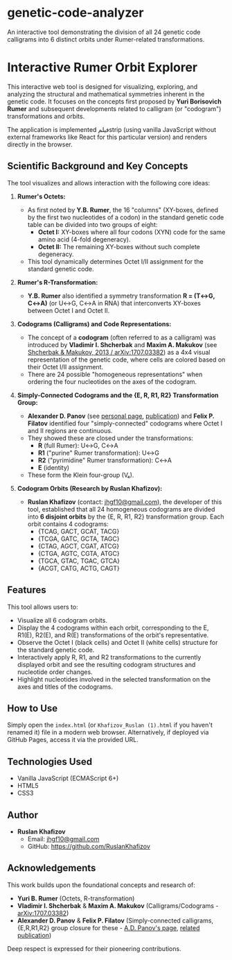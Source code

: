 # genetic-code-analyzer
An interactive tool demonstrating the division of all 24 genetic code calligrams into 6 distinct orbits under Rumer-related transformations.
# Interactive Rumer Orbit Explorer

This interactive web tool is designed for visualizing, exploring, and analyzing the structural and mathematical symmetries inherent in the genetic code. It focuses on the concepts first proposed by **Yuri Borisovich Rumer** and subsequent developments related to calligram (or "codogram") transformations and orbits.

The application is implemented فيلمstrip (using vanilla JavaScript without external frameworks like React for this particular version) and renders directly in the browser.

## Scientific Background and Key Concepts

The tool visualizes and allows interaction with the following core ideas:

1.  **Rumer's Octets:**
    *   As first noted by **Y.B. Rumer**, the 16 "columns" (XY-boxes, defined by the first two nucleotides of a codon) in the standard genetic code table can be divided into two groups of eight:
        *   **Octet I:** XY-boxes where all four codons (XYN) code for the same amino acid (4-fold degeneracy).
        *   **Octet II:** The remaining XY-boxes without such complete degeneracy.
    *   This tool dynamically determines Octet I/II assignment for the standard genetic code.

2.  **Rumer's R-Transformation:**
    *   **Y.B. Rumer** also identified a symmetry transformation **R = (T↔G, C↔A)** (or U↔G, C↔A in RNA) that interconverts XY-boxes between Octet I and Octet II.

3.  **Codograms (Calligrams) and Code Representations:**
    *   The concept of a **codogram** (often referred to as a calligram) was introduced by **Vladimir I. Shcherbak** and **Maxim A. Makukov** (see <a href="https://arxiv.org/pdf/1707.03382" target="_blank" rel="noopener noreferrer">Shcherbak & Makukov, 2013 / arXiv:1707.03382</a>) as a 4x4 visual representation of the genetic code, where cells are colored based on their Octet I/II assignment.
    *   There are 24 possible "homogeneous representations" when ordering the four nucleotides on the axes of the codogram.

4.  **Simply-Connected Codograms and the {E, R, R1, R2} Transformation Group:**
    *   **Alexander D. Panov** (see <a href="http://dec1.sinp.msu.ru/~panov" target="_blank" rel="noopener noreferrer">personal page</a>, <a href="https://www.socionauki.ru/news/3562368" target="_blank" rel="noopener noreferrer">publication</a>) and **Felix P. Filatov** identified four "simply-connected" codograms where Octet I and II regions are continuous.
    *   They showed these are closed under the transformations:
        *   **R** (full Rumer): U↔G, C↔A
        *   **R1** ("purine" Rumer transformation): U↔G
        *   **R2** ("pyrimidine" Rumer transformation): C↔A
        *   **E** (identity)
    *   These form the Klein four-group (V₄).

5.  **Codogram Orbits (Research by Ruslan Khafizov):**
    *   **Ruslan Khafizov** (contact: <a href="mailto:jhgf10@gmail.com">jhgf10@gmail.com</a>), the developer of this tool, established that all 24 homogeneous codograms are divided into **6 disjoint orbits** by the {E, R, R1, R2} transformation group. Each orbit contains 4 codograms:
        *   {TCAG, GACT, GCAT, TACG}
        *   {TCGA, GATC, GCTA, TAGC}
        *   {CTAG, AGCT, CGAT, ATCG}
        *   {CTGA, AGTC, CGTA, ATGC}
        *   {TGCA, GTAC, TGAC, GTCA}
        *   {ACGT, CATG, ACTG, CAGT}

## Features

This tool allows users to:

*   Visualize all 6 codogram orbits.
*   Display the 4 codograms within each orbit, corresponding to the E, R1(E), R2(E), and R(E) transformations of the orbit's representative.
*   Observe the Octet I (black cells) and Octet II (white cells) structure for the standard genetic code.
*   Interactively apply R, R1, and R2 transformations to the currently displayed orbit and see the resulting codogram structures and nucleotide order changes.
*   Highlight nucleotides involved in the selected transformation on the axes and titles of the codograms.

## How to Use

Simply open the `index.html` (or `Khafizov_Ruslan (1).html` if you haven't renamed it) file in a modern web browser.
Alternatively, if deployed via GitHub Pages, access it via the provided URL.

## Technologies Used

*   Vanilla JavaScript (ECMAScript 6+)
*   HTML5
*   CSS3

## Author

*   **Ruslan Khafizov**
    *   Email: <a href="mailto:jhgf10@gmail.com">jhgf10@gmail.com</a>
    *   GitHub: https://github.com/RuslanKhafizov

## Acknowledgements

This work builds upon the foundational concepts and research of:

*   **Yuri B. Rumer** (Octets, R-transformation)
*   **Vladimir I. Shcherbak** & **Maxim A. Makukov** (Calligrams/Codograms - <a href="https://arxiv.org/pdf/1707.03382" target="_blank" rel="noopener noreferrer">arXiv:1707.03382</a>)
*   **Alexander D. Panov** & **Felix P. Filatov** (Simply-connected calligrams, {E,R,R1,R2} group closure for these - <a href="http://dec1.sinp.msu.ru/~panov" target="_blank" rel="noopener noreferrer">A.D. Panov's page</a>, <a href="https://www.socionauki.ru/news/3562368" target="_blank" rel="noopener noreferrer">related publication</a>)

Deep respect is expressed for their pioneering contributions.
